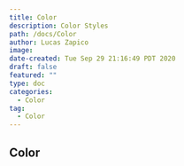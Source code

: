 ```yaml
---
title: Color
description: Color Styles
path: /docs/Color
author: Lucas Zapico
image: 
date-created: Tue Sep 29 21:16:49 PDT 2020
draft: false
featured: ""
type: doc
categories:
  - Color
tag:
  - Color
---
```


## Color